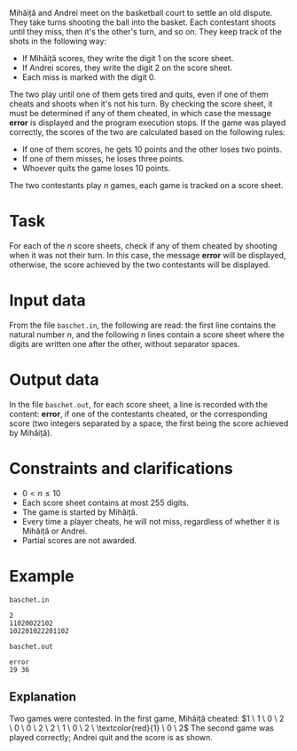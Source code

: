 Mihăiță and Andrei meet on the basketball court to settle an old dispute. They take turns shooting the ball into the basket. Each contestant shoots until they miss, then it's the other's turn, and so on. They keep track of the shots in the following way:
- If Mihăiță scores, they write the digit $1$ on the score sheet.
- If Andrei scores, they write the digit $2$ on the score sheet.
- Each miss is marked with the digit $0$.

The two play until one of them gets tired and quits, even if one of them cheats and shoots when it's not his turn. By checking the score sheet, it must be determined if any of them cheated, in which case the message **error** is displayed and the program execution stops. If the game was played correctly, the scores of the two are calculated based on the following rules:
- If one of them scores, he gets $10$ points and the other loses two points.
- If one of them misses, he loses three points.
- Whoever quits the game loses $10$ points.

The two contestants play $n$ games, each game is tracked on a score sheet.

# Task

For each of the $n$ score sheets, check if any of them cheated by shooting when it was not their turn. In this case, the message **error** will be displayed, otherwise, the score achieved by the two contestants will be displayed.

# Input data

From the file `baschet.in`, the following are read: the first line contains the natural number $n$, and the following $n$ lines contain a score sheet where the digits are written one after the other, without separator spaces.

# Output data

In the file `baschet.out`, for each score sheet, a line is recorded with the content: **error**, if one of the contestants cheated, or the corresponding score (two integers separated by a space, the first being the score achieved by Mihăiță).

# Constraints and clarifications

* $0 < n \leq 10$
* Each score sheet contains at most $255$ digits.
* The game is started by Mihăiță.
* Every time a player cheats, he will not miss, regardless of whether it is Mihăiță or Andrei.
* Partial scores are not awarded.

# Example

`baschet.in`
```
2
11020022102 
102201022201102
```

`baschet.out`
```
error
19 36
```

## Explanation

Two games were contested.
In the first game, Mihăiță cheated: $1 \ 1 \ 0 \ 2 \ 0 \ 0 \ 2 \ 2 \ 1 \ 0 \ 2 \ \textcolor{red}{1} \ 0 \ 2$ 
The second game was played correctly; Andrei quit and the score is as shown.